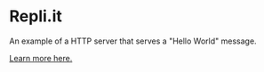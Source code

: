 # Repli.it


An example of a HTTP server that serves a "Hello World" message.

[Learn more here.](https://examples.deno.land/http-server)
